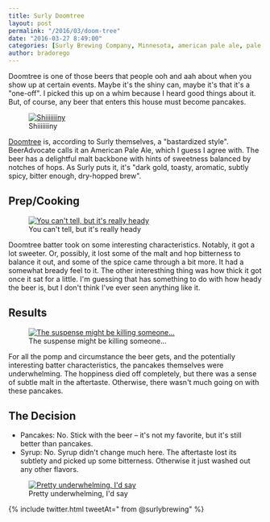 ```yaml
---
title: Surly Doomtree
layout: post
permalink: "/2016/03/doom-tree"
date: "2016-03-27 8:49:00"
categories: [Surly Brewing Company, Minnesota, american pale ale, pale ale, Doomtree]
author: bradorego
---
```


Doomtree is one of those beers that people ooh and aah about when you show up at certain events. Maybe it's the shiny can, maybe it's that it's a "one-off". I picked this up on a whim because I heard good things about it. But, of course, any beer that enters this house must become pancakes.

<figure class="imageWrap">
  <a href="{{ site.url }}/assets/full/doomtree/beer.jpg" target="_blank">
    <img src="{{ site.url }}/assets/compressed/doomtree/beer.jpg" alt="Shiiiiiiiny" />
  </a>
  <figcaption>
    Shiiiiiiiny
  </figcaption>
</figure>

<a href="http://surlybrewing.com/beer/doomtree/" target="_blank">Doomtree</a> is, according to Surly themselves, a "bastardized style". BeerAdvocate calls it an American Pale Ale, which I guess I agree with. The beer has a delightful malt backbone with hints of sweetness balanced by notches of hops. As Surly puts it, it's "dark gold, toasty, aromatic, subtly spicy, bitter enough, dry-hopped brew".

## Prep/Cooking

<figure class="imageWrap">
  <a href="{{ site.url }}/assets/full/doomtree/batter.jpg" target="_blank">
    <img src="{{ site.url }}/assets/compressed/doomtree/batter.jpg" alt="You can't tell, but it's really heady" />
  </a>
  <figcaption>
    You can't tell, but it's really heady
  </figcaption>
</figure>

Doomtree batter took on some interesting characteristics. Notably, it got a lot sweeter. Or, possibly, it lost some of the malt and hop bitterness to balance it out, and some of the spice came through a bit more. It had a somewhat bready feel to it. The other interesthing thing was how thick it got once it sat for a little. I'm guessing that has something to do with how heady the beer is, but I don't think I've ever seen anything like it.

## Results

<figure class="imageWrap">
  <a href="{{ site.url }}/assets/full/doomtree/pancakes.jpg" target="_blank">
    <img src="{{ site.url }}/assets/compressed/doomtree/pancakes.jpg" alt="The suspense might be killing someone..." />
  </a>
  <figcaption>
    The suspense might be killing someone...
  </figcaption>
</figure>

For all the pomp and circumstance the beer gets, and the potentially interesting batter characteristics, the pancakes themselves were underwhelming. The hoppiness died off completely, but there was a sense of subtle malt in the aftertaste. Otherwise, there wasn't much going on with these pancakes.

## The Decision

* Pancakes: No. Stick with the beer &ndash; it's not my favorite, but it's still better than pancakes.
* Syrup: No. Syrup didn't change much here. The aftertaste lost its subtlety and picked up some bitterness. Otherwise it just washed out any other flavors.

<figure class="imageWrap">
  <a href="{{ site.url }}/assets/full/doomtree/syrup.jpg" target="_blank">
    <img src="{{ site.url }}/assets/compressed/doomtree/syrup.jpg" alt="Pretty underwhelming, I'd say" />
  </a>
  <figcaption>
    Pretty underwhelming, I'd say
  </figcaption>
</figure>

{% include twitter.html tweetAt=" from @surlybrewing" %}
